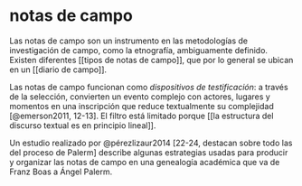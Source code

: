 # notas de campo
Las notas de campo son un instrumento en las metodologías de investigación de campo, como la etnografía, ambiguamente definido. Existen diferentes [[tipos de notas de campo]], que por lo general se ubican en un [[diario de campo]].

Las notas de campo funcionan como *dispositivos de testificación*: a través de la selección, convierten un evento complejo con actores, lugares y momentos en una inscripción que reduce textualmente su complejidad [@emerson2011, 12-13]. El filtro está limitado porque [[la estructura del discurso textual es en principio lineal]].

Un estudio realizado por @pérezlizaur2014 [22-24, destacan sobre todo las del proceso de Palerm] describe algunas estrategias usadas para producir y organizar las notas de campo en una genealogía académica que va de Franz Boas a Ángel Palerm.

<!-- Sobre las notas de campo en el trabajo etnográfico: http://www.raulpacheco.org/2021/01/using-ethnographic-field-notes-in-the-actual-writing-of-a-paper/ -->